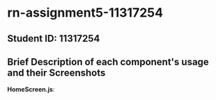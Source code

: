 # rn-assignment5-11317254

## **Student ID**: 11317254

## Brief Description of each component's usage and their Screenshots


**HomeScreen.js**: 
